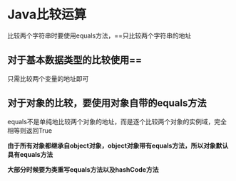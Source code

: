 # Java比较运算

比较两个字符串时要使用equals方法，==只比较两个字符串的地址

## 对于基本数据类型的比较使用==

只需比较两个变量的地址即可

## 对于对象的比较，要使用对象自带的equals方法

equals不是单纯地比较两个对象的地址，而是逐个比较两个对象的实例域，完全相等则返回True

**由于所有对象都继承自object对象，object对象带有equals方法，所以对象默认具有equals方法**

**大部分时候要为类重写equals方法以及hashCode方法**

